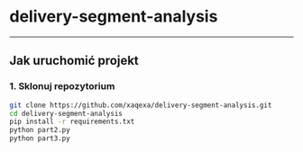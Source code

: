 # delivery-segment-analysis

---

##  Jak uruchomić projekt

### 1. Sklonuj repozytorium
```bash
git clone https://github.com/xaqexa/delivery-segment-analysis.git
cd delivery-segment-analysis
pip install -r requirements.txt
python part2.py
python part3.py

